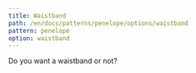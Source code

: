 ```yaml
---
title: Waistband
path: /en/docs/patterns/penelope/options/waistband
pattern: penelope
option: waistband
---
```


Do you want a waistband or not?